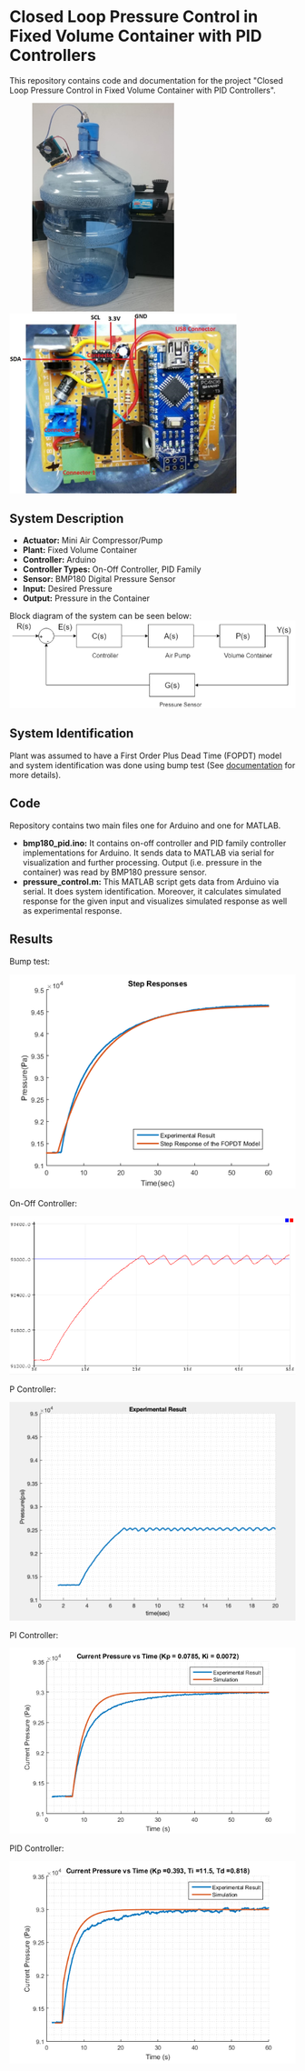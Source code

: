 # Closed Loop Pressure Control in Fixed Volume Container with PID Controllers

This repository contains code and documentation for the project "Closed Loop Pressure Control in Fixed Volume Container with PID Controllers". 

<p float="middle">
  <img src="/doc/images/all_system.jpg" width="250" hspace="40"/>
  <img src="/doc/images/image14.jpg" width="400" "/> 
</p>


## System Description
* **Actuator:** Mini Air Compressor/Pump 
* **Plant:** Fixed Volume Container 
* **Controller:** Arduino
* **Controller Types:** On-Off Controller, PID Family
* **Sensor:** BMP180 Digital Pressure Sensor
* **Input:** Desired Pressure
* **Output:** Pressure in the Container

Block diagram of the system can be seen below:
![Block diagram of the experimental setup](/doc/images/block_diagram.png)


## System Identification
Plant was assumed to have a First Order Plus Dead Time (FOPDT) model and system identification was done using bump test (See [documentation](/doc) for more details).

## Code
Repository contains two main files one for Arduino and one for MATLAB.
* **bmp180_pid.ino:** It contains on-off controller and PID family controller implementations for Arduino. It sends data to MATLAB via serial for visualization and further processing. Output (i.e. pressure in the container) was read by BMP180 pressure sensor. 
* **pressure_control.m:** This MATLAB script gets data from Arduino via serial. It does system identification. Moreover, it calculates simulated response for the given input and visualizes simulated response as well as experimental response. 

## Results
Bump test:

![Bump test](/doc/images/bump_test.png)

On-Off Controller:

<img src="/doc/images/on_off_controller.png" width="600"/>



P Controller:

<img src="/doc/images/p_controller.png" width="600"/>



PI Controller:

![PI Controller](/doc/images/pi_controller.png)




PID Controller:

![PID Controller](/doc/images/pid_controller.png)





